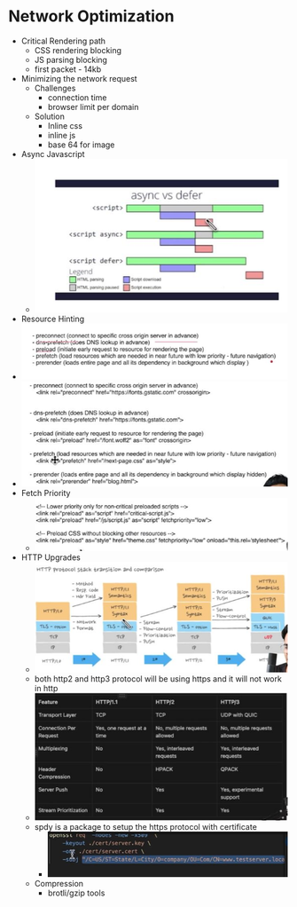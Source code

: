 # Network Optimization
- Critical Rendering path
  - CSS rendering blocking
  - JS parsing blocking
  - first packet - 14kb
- Minimizing the network request
  - Challenges
    - connection time
    - browser limit per domain
  - Solution
    - Inline css
    - inline js
    - base 64 for image
- Async Javascript
  -  ![image](/Networking/assets/images/async.JPG)
- Resource Hinting
-  ![image](/Networking/assets/images/reso.JPG)
-  ![image](/Networking/assets/images/reso2.JPG)
- Fetch Priority 
  - ![image](/Networking/assets/images/prior.JPG)
- HTTP Upgrades
  - ![image](/Networking/assets/images/httpU.JPG) 
  - both http2 and http3 protocol will be using https and it will not work in http
  - ![image](/Networking/assets/images/httpU2.JPG)
  - spdy is a package to setup the https protocol with certificate
    - ![image](/Networking/assets/images/cert.JPG)
  - Compression
    - brotli/gzip tools